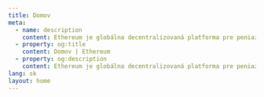 ```yaml
---
title: Domov
meta:
  - name: description
    content: Ethereum je globálna decentralizovaná platforma pre peniaze a nové druhy aplikácií. Na Ethereu môžete napísať kód na riadenie peňazí a vytvárať aplikácie, ktoré budú prístupné odkiaľkoľvek na svete.
  - property: og:title
    content: Domov | Ethereum
  - property: og:description
    content: Ethereum je globálna decentralizovaná platforma pre peniaze a nové druhy aplikácií. Na Ethereu môžete napísať kód na riadenie peňazí a vytvárať aplikácie, ktoré budú prístupné odkiaľkoľvek na svete.
lang: sk
layout: home
---
```


<HomePage/>
